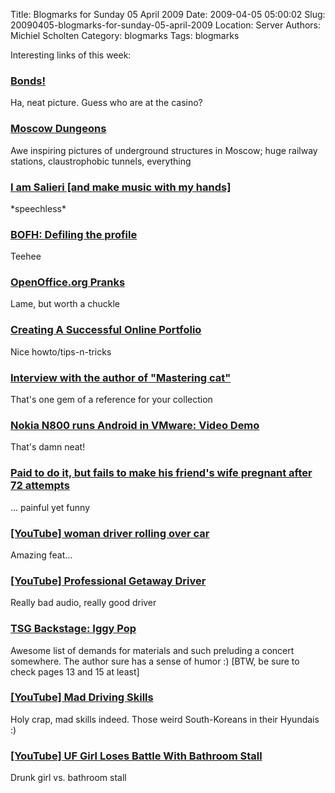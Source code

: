 Title: Blogmarks for Sunday 05 April 2009
Date: 2009-04-05 05:00:02
Slug: 20090405-blogmarks-for-sunday-05-april-2009
Location: Server
Authors: Michiel Scholten
Category: blogmarks
Tags: blogmarks

<p>Interesting links of this week:</p>
<h3><a href="http://whatthemovie.com/beta/movies/view/17456">Bonds!</a></h3>
<p>Ha, neat picture. Guess who are at the casino?</p>
<h3><a href="http://englishrussia.com/?p=720">Moscow Dungeons</a></h3>
<p>Awe inspiring pictures of underground structures in Moscow; huge railway stations, claustrophobic tunnels, everything</p>
<h3><a href="http://hollywoodphony.wordpress.com/2009/03/27/i-am-salieri/">I am Salieri [and make music with my hands]</a></h3>
<p>*speechless*</p>
<h3><a href="http://www.theregister.co.uk/2009/03/27/bofh_social_networking/">BOFH: Defiling the profile</a></h3>
<p>Teehee</p>
<h3><a href="http://www.oooninja.com/2009/03/april-fools-jokes-pranks.html">OpenOffice.org Pranks</a></h3>
<p>Lame, but worth a chuckle</p>
<h3><a href="http://www.smashingmagazine.com/2008/03/04/creating-a-successful-online-portfolio/">Creating A Successful Online Portfolio</a></h3>
<p>Nice howto/tips-n-tricks</p>
<h3><a href="http://www.shlomifish.org/humour/bits/Mastering-Cat/">Interview with the author of "Mastering cat"</a></h3>
<p>That's one gem of a reference for your collection</p>
<h3><a href="http://www.slashgear.com/nokia-n800-runs-android-in-vmware-video-demo-2635750/">Nokia N800 runs Android in VMware: Video Demo</a></h3>
<p>That's damn neat!</p>
<h3><a href="http://tumblr.brammuller.com/post/91543296/paid-to-do-it-72-times-just-whatever">Paid to do it, but fails to make his friend's wife pregnant after 72 attempts</a></h3>
<p>... painful yet funny</p>
<h3><a href="http://www.youtube.com/watch?v=RFBciWwT04w">[YouTube] woman driver rolling over car</a></h3>
<p>Amazing feat...</p>
<h3><a href="http://www.youtube.com/watch?v=FoQynt9unG8">[YouTube] Professional Getaway Driver</a></h3>
<p>Really bad audio, really good driver</p>
<h3><a href="http://www.thesmokinggun.com/backstagetour/iggypop/iggypop1.html">TSG Backstage: Iggy Pop</a></h3>
<p>Awesome list of demands for materials and such preluding a concert somewhere. The author sure has a sense of humor :) [BTW, be sure to check pages 13 and 15 at least]</p>
<h3><a href="http://www.youtube.com/watch?v=kv5d2mXy7dY">[YouTube] Mad Driving Skills</a></h3>
<p>Holy crap, mad skills indeed. Those weird South-Koreans in their Hyundais :)</p>
<h3><a href="http://www.youtube.com/watch?hl=en&amp;v=gPIVNqKQsXM">[YouTube] UF Girl Loses Battle With Bathroom Stall</a></h3>
<p>Drunk girl vs. bathroom stall</p>
